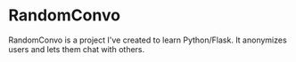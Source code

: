 RandomConvo
===========

RandomConvo is a project I've created to learn Python/Flask. It anonymizes users and lets them chat with others.
